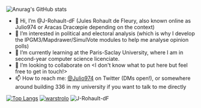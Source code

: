 ![Anurag's GitHub stats](https://github-readme-stats.vercel.app/api?username=J-Rohault-dF&show_icons=true&bg_color=ffffff&title_color=6700dd&text_color=6700dd&icon_color=6700dd&border_color=6700dd)

- 👋 Hi, I’m @J-Rohault-dF (Jules Rohault de Fleury, also known online as Julio974 or Aracas Dracœpie depending on the context)
- 👀 I’m interested in political and electoral analysis (which is why I develop the IPGM3/Mapdrawer/SimulVote modules to help me analyse opinion polls)
- 🌱 I’m currently learning at the Paris-Saclay University, where I am in second-year computer science licenciate.
- 💞️ I’m looking to collaborate on <I don't know what to put here but feel free to get in touch!>
- 📫 How to reach me: [@Julio974](https://twitter.com/Julio974) on Twitter (DMs open!), or somewhere around building 336 in my university if you want to talk to me directly

[![Top Langs](https://github-readme-stats.vercel.app/api/top-langs/?username=J-Rohault-dF)](https://github.com/anuraghazra/github-readme-stats)
<a href="https://github.com/ryo-ma/github-profile-trophy"><img src="https://github-profile-trophy.vercel.app/?username=warstrolo&cache=false" alt="warstrolo" /></a>
<img src="https://komarev.com/ghpvc/?username=J-Rohault-dF&label=Profile%20views&color=0e75b6&style=flat" alt="J-Rohault-dF" />

<!---
J-Rohault-dF/J-Rohault-dF is a ✨ special ✨ repository because its `README.md` (this file) appears on your GitHub profile.
You can click the Preview link to take a look at your changes.
--->
